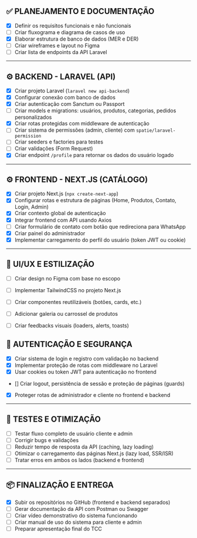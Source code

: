 ## ✅ PLANEJAMENTO E DOCUMENTAÇÃO

- [x] Definir os requisitos funcionais e não funcionais  
- [ ] Criar fluxograma e diagrama de casos de uso  
- [x] Elaborar estrutura de banco de dados (MER e DER)  
- [ ] Criar wireframes e layout no Figma  
- [ ] Criar lista de endpoints da API Laravel  

---

## ⚙️ BACKEND - LARAVEL (API)

- [x] Criar projeto Laravel (`laravel new api-backend`)  
- [x] Configurar conexão com banco de dados  
- [x] Criar autenticação com Sanctum ou Passport  
- [ ] Criar models e migrations: usuários, produtos, categorias, pedidos personalizados  
- [x] Criar rotas protegidas com middleware de autenticação  
- [ ] Criar sistema de permissões (admin, cliente) com `spatie/laravel-permission`  
- [ ] Criar seeders e factories para testes  
- [ ] Criar validações (Form Request)  
- [x] Criar endpoint `/profile` para retornar os dados do usuário logado  

---

## ⚙️ FRONTEND - NEXT.JS (CATÁLOGO)

- [x] Criar projeto Next.js (`npx create-next-app`)  
- [x] Configurar rotas e estrutura de páginas (Home, Produtos, Contato, Login, Admin)  
- [x] Criar contexto global de autenticação  
- [x] Integrar frontend com API usando Axios  
- [ ] Criar formulário de contato com botão que redireciona para WhatsApp  
- [x] Criar painel do administrador  
- [x] Implementar carregamento do perfil do usuário (token JWT ou cookie)  

---

## 🎨 UI/UX E ESTILIZAÇÃO

- [ ] Criar design no Figma com base no escopo  
- [ ] Implementar TailwindCSS no projeto Next.js  
- [ ] Criar componentes reutilizáveis (botões, cards, etc.)  
- [ ] Adicionar galeria ou carrossel de produtos  
- [ ] Criar feedbacks visuais (loaders, alerts, toasts)  


## 🔐 AUTENTICAÇÃO E SEGURANÇA

- [x] Criar sistema de login e registro com validação no backend  
- [x] Implementar proteção de rotas com middleware no Laravel  
- [x] Usar cookies ou token JWT para autenticação no frontend  
- [] Criar logout, persistência de sessão e proteção de páginas (guards)  
- [x] Proteger rotas de administrador e cliente no frontend e backend  

---

## 🧪 TESTES E OTIMIZAÇÃO

- [ ] Testar fluxo completo de usuário cliente e admin  
- [ ] Corrigir bugs e validações  
- [ ] Reduzir tempo de resposta da API (caching, lazy loading)  
- [ ] Otimizar o carregamento das páginas Next.js (lazy load, SSR/ISR)  
- [ ] Tratar erros em ambos os lados (backend e frontend)  

---

## 📦 FINALIZAÇÃO E ENTREGA

- [x] Subir os repositórios no GitHub (frontend e backend separados)  
- [ ] Gerar documentação da API com Postman ou Swagger  
- [ ] Criar vídeo demonstrativo do sistema funcionando  
- [ ] Criar manual de uso do sistema para cliente e admin  
- [ ] Preparar apresentação final do TCC  
